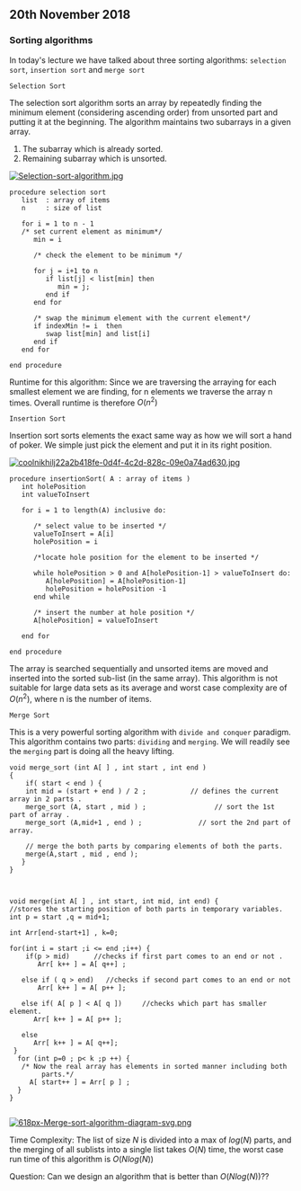 ## 20th November 2018 ##

### Sorting algorithms ###

In today's lecture we have talked about three sorting algorithms: `selection sort`, `insertion sort` and `merge sort`

`Selection Sort`

The selection sort algorithm sorts an array by repeatedly finding the minimum element (considering ascending order) from unsorted part and putting it at the beginning. The algorithm maintains two subarrays in a given array.

1) The subarray which is already sorted.
2) Remaining subarray which is unsorted.

[![Selection-sort-algorithm.jpg](https://i.postimg.cc/wTZRcVN4/Selection-sort-algorithm.jpg)](https://postimg.cc/vc7mG535)


```
procedure selection sort 
   list  : array of items
   n     : size of list

   for i = 1 to n - 1
   /* set current element as minimum*/
      min = i    
  
      /* check the element to be minimum */

      for j = i+1 to n 
         if list[j] < list[min] then
            min = j;
         end if
      end for

      /* swap the minimum element with the current element*/
      if indexMin != i  then
         swap list[min] and list[i]
      end if
   end for
	
end procedure
```

Runtime for this algorithm:
Since we are traversing the arraying for each smallest element we are finding, for n elements we traverse the array n times. Overall runtime is therefore $O(n^2)$

`Insertion Sort`

Insertion sort sorts elements the exact same way as how we will sort a hand of poker. We simple just pick the element and put it in its right position.

[![coolnikhilj22a2b418fe-0d4f-4c2d-828c-09e0a74ad630.jpg](https://i.postimg.cc/jdPncfhs/coolnikhilj22a2b418fe-0d4f-4c2d-828c-09e0a74ad630.jpg)](https://postimg.cc/F7FKs7qq)

```
procedure insertionSort( A : array of items )
   int holePosition
   int valueToInsert
	
   for i = 1 to length(A) inclusive do:
	
      /* select value to be inserted */
      valueToInsert = A[i]
      holePosition = i
      
      /*locate hole position for the element to be inserted */
		
      while holePosition > 0 and A[holePosition-1] > valueToInsert do:
         A[holePosition] = A[holePosition-1]
         holePosition = holePosition -1
      end while
		
      /* insert the number at hole position */
      A[holePosition] = valueToInsert
      
   end for
	
end procedure
```

The array is searched sequentially and unsorted items are moved and inserted into the sorted sub-list (in the same array). This algorithm is not suitable for large data sets as its average and worst case complexity are of $Ο(n^2)$, where n is the number of items.

`Merge Sort`

This is a very powerful sorting algorithm with `divide and conquer` paradigm. This algorithm contains two parts: `dividing` and `merging`. We will readily see the `merging` part is doing all the heavy lifting.

```
void merge_sort (int A[ ] , int start , int end )
{
    if( start < end ) {
    int mid = (start + end ) / 2 ;           // defines the current array in 2 parts .
    merge_sort (A, start , mid ) ;                 // sort the 1st part of array .
    merge_sort (A,mid+1 , end ) ;              // sort the 2nd part of array.

    // merge the both parts by comparing elements of both the parts.
    merge(A,start , mid , end );   
   }                    
}



void merge(int A[ ] , int start, int mid, int end) {
//stores the starting position of both parts in temporary variables.
int p = start ,q = mid+1;

int Arr[end-start+1] , k=0;

for(int i = start ;i <= end ;i++) {
    if(p > mid)      //checks if first part comes to an end or not .
       Arr[ k++ ] = A[ q++] ;

   else if ( q > end)   //checks if second part comes to an end or not
       Arr[ k++ ] = A[ p++ ];

   else if( A[ p ] < A[ q ])     //checks which part has smaller element.
      Arr[ k++ ] = A[ p++ ];

   else
      Arr[ k++ ] = A[ q++];
 }
  for (int p=0 ; p< k ;p ++) {
   /* Now the real array has elements in sorted manner including both 
        parts.*/
     A[ start++ ] = Arr[ p ] ;                          
  }
}


```

[![618px-Merge-sort-algorithm-diagram-svg.png](https://i.postimg.cc/nrtphX9k/618px-Merge-sort-algorithm-diagram-svg.png)](https://postimg.cc/Hc3fSs2c)



Time Complexity:
The list of size $N$ is divided into a max of $log(N)$ parts, and the merging of all sublists into a single list takes $O(N)$ time, the worst case run time of this algorithm is $O(Nlog(N))$

Question: Can we design an algorithm that is better than $O(Nlog(N))$??